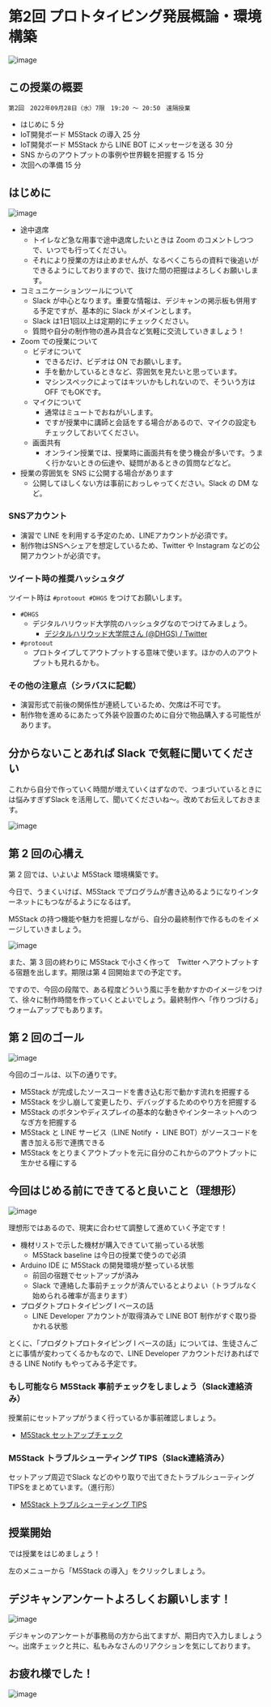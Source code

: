 # 第2回 プロトタイピング発展概論・環境構築

![image](https://i.gyazo.com/ee01b5f25d0bed14e38b6ad0f4828a7d.png)

## この授業の概要

```
第2回　2022年09月28日（水）7限　19:20 ～ 20:50　遠隔授業
```

- はじめに 5 分
- IoT開発ボード M5Stack の導入 25 分
- IoT開発ボード M5Stack から LINE BOT にメッセージを送る 30 分
- SNS からのアウトプットの事例や世界観を把握する 15 分
- 次回への準備 15 分

## はじめに

![image](https://i.gyazo.com/cb9b9c279ea25ef482912ec9db7ff276.png)

- 途中退席
  - トイレなど急な用事で途中退席したいときは Zoom のコメントしつつで、いつでも行ってください。
  - それにより授業の方は止めませんが、なるべくこちらの資料で後追いができるようにしておりますので、抜けた間の把握はよろしくお願いします。
- コミュニケーションツールについて
  - Slack が中心となります。重要な情報は、デジキャンの掲示板も併用する予定ですが、基本的に Slack がメインとします。
  - Slack は1日1回以上は定期的にチェックください。
  - 質問や自分の制作物の進み具合など気軽に交流していきましょう！
- Zoom での授業について
  - ビデオについて
    - できるだけ、ビデオは ON でお願いします。
    - 手を動かしているときなど、雰囲気を見たいと思っています。
    - マシンスペックによってはキツいかもしれないので、そういう方は OFF でもOKです。
  - マイクについて
    - 通常はミュートでおねがいします。
    - ですが授業中に講師と会話をする場合があるので、マイクの設定もチェックしておいてください。
  - 画面共有
    - オンライン授業では、授業時に画面共有を使う機会が多いです。うまく行かないときの伝達や、疑問があるときの質問などなど。
- 授業の雰囲気を SNS に公開する場合があります
  - 公開してほしくない方は事前におっしゃってください。Slack の DM など。

### SNSアカウント

- 演習で LINE を利用する予定のため、LINEアカウントが必須です。
- 制作物はSNSへシェアを想定しているため、Twitter や Instagram などの公開アカウントが必須です。

### ツイート時の推奨ハッシュタグ

ツイート時は `#protoout #DHGS` をつけてお願いします。

- `#DHGS`
  - デジタルハリウッド大学院のハッシュタグなのでつけてみましょう。
    - [デジタルハリウッド大学院さん \(@DHGS\) / Twitter](https://twitter.com/dhgs)
- `#protoout`
  - プロトタイプしてアウトプットする意味で使います。ほかの人のアウトプットも見れるかも。

### その他の注意点（シラバスに記載）

- 演習形式で前後の関係性が連続しているため、欠席は不可です。
- 制作物を進めるにあたって外装や設置のために自分で物品購入する可能性があります。

## 分からないことあれば Slack で気軽に聞いてください

これから自分で作っていく時間が増えていくはずなので、つまづいているときには悩みすぎずSlack を活用して、聞いてくださいね～。改めてお伝えしておきます。

![image](https://i.gyazo.com/82ad117f19690778bd79c3df6bdaccfd.png)

## 第 2 回の心構え

第 2 回では、いよいよ M5Stack 環境構築です。

今日で、うまくいけば、M5Stack でプログラムが書き込めるようになりインターネットにもつながるようになるはず。

M5Stack の持つ機能や魅力を把握しながら、自分の最終制作で作るものをイメージしていきましょう。

![image](https://i.gyazo.com/2cb6bb2065f94760eb847eb5a9c5de21.png)

また、第 3 回の終わりに  M5Stack で小さく作って　Twitter へアウトプットする宿題を出します。期限は第 4 回開始までの予定です。

ですので、今回の段階で、ある程度どういう風に手を動かすかのイメージをつけて、徐々に制作時間を作っていくとよいでしょう。最終制作へ「作りつづける」ウォームアップでもあります。

## 第 2 回のゴール

![image](https://i.gyazo.com/37ccdda7457e2a55fe177b4fc8973767.png)

今回のゴールは、以下の通りです。

- M5Stack が完成したソースコードを書き込む形で動かす流れを把握する
- M5Stack を少し崩して変更したり、デバッグするためのやり方を把握する
- M5Stack のボタンやディスプレイの基本的な動きやインターネットへのつなぎ方を把握する
- M5Stack と LINE サービス（LINE Notify ・ LINE BOT）がソースコードを書き加える形で連携できる
- M5Stack をとりまくアウトプットを元に自分のこれからのアウトプットに生かせる糧にする

## 今回はじめる前にできてると良いこと（理想形）

![image](https://i.gyazo.com/2426191c63343eb3f98402e2d3e238b1.png)

理想形ではあるので、現実に合わせて調整して進めていく予定です！

- 機材リストで示した機材が購入できていて揃っている状態
  - M5Stack baseline は今日の授業で使うので必須
- Arduino IDE に M5Stack の開発環境が整っている状態
  - 前回の宿題でセットアップが済み
  - Slack で連絡した事前チェックが済んでいるとよりよい（トラブルなく始められる確率が高まります）
- プロダクトプロトタイピング I ベースの話
  - LINE Developer アカウントが取得済みで LINE BOT 制作がすぐ取り掛かれる状態

とくに、「プロダクトプロトタイピング I ベースの話」については、生徒さんごとに事情が変わってくるかもなので、LINE Developer アカウントだけあればできる LINE Notify もやってみる予定です。

### もし可能なら M5Stack 事前チェックをしましょう（Slack連絡済み）

授業前にセットアップがうまく行っているか事前確認しましょう。

- [M5Stack セットアップチェック](10-m5stack-check.md)

### M5Stack トラブルシューティング TIPS（Slack連絡済み）

セットアップ周辺でSlack などのやり取りで出てきたトラブルシューティング TIPSをまとめています。（進行形）

- [M5Stack トラブルシューティング TIPS](11-m5stack-trouble-shooting-tips.md)

## 授業開始

では授業をはじめましょう！

左のメニューから「M5Stack の導入」をクリックしましょう。

## デジキャンアンケートよろしくお願いします！

![image](https://i.gyazo.com/ae63e038ccb92474433c508557f40fda.png)

デジキャンのアンケートが事務局の方から出てますが、期日内で入力しましょう～。出席チェックと共に、私もみなさんのリアクションを気にしております。

## お疲れ様でした！

![image](https://i.gyazo.com/8c25c983712563658decb7babb379011.png)

